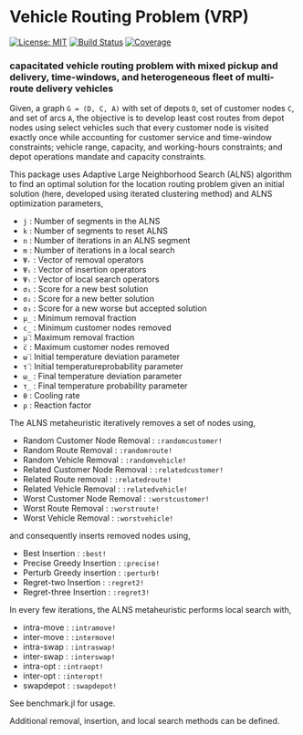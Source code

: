 # Vehicle Routing Problem (VRP)

[![License: MIT](https://img.shields.io/badge/License-MIT-yellow.svg)](https://opensource.org/licenses/MIT)
[![Build Status](https://github.com/anmol1104/VRP.jl/actions/workflows/CI.yml/badge.svg?branch=master)](https://github.com/anmol1104/VRP.jl/actions/workflows/CI.yml?query=branch%3Amaster)
[![Coverage](https://codecov.io/gh/anmol1104/VRP.jl/branch/master/graph/badge.svg)](https://codecov.io/gh/anmol1104/VRP.jl)

### capacitated vehicle routing problem with mixed pickup and delivery, time-windows, and heterogeneous fleet of multi-route delivery vehicles

Given, a graph `G = (D, C, A)` with set of depots `D`, set of customer nodes `C`, and set of arcs `A`, the objective is to develop least cost routes from depot nodes using select vehicles such that every customer node is visited exactly once while accounting for customer service and time-window constraints; vehicle range, capacity, and working-hours constraints; and depot operations mandate and capacity constraints.

This package uses Adaptive Large Neighborhood Search (ALNS) algorithm to find an optimal solution for the location routing problem given an initial solution (here, developed using iterated clustering method) and ALNS optimization parameters,
- `j`     :   Number of segments in the ALNS
- `k`     :   Number of segments to reset ALNS
- `n`     :   Number of iterations in an ALNS segment
- `m`     :   Number of iterations in a local search
- `Ψᵣ`    :   Vector of removal operators
- `Ψᵢ`    :   Vector of insertion operators
- `Ψₗ`    :   Vector of local search operators
- `σ₁`    :   Score for a new best solution
- `σ₂`    :   Score for a new better solution
- `σ₃`    :   Score for a new worse but accepted solution
- `μ̲`     :   Minimum removal fraction
- `c̲`     :   Minimum customer nodes removed
- `μ̅`     :   Maximum removal fraction
- `c̅`     :   Maximum customer nodes removed
- `ω̅`     :   Initial temperature deviation parameter
- `τ̅`     :   Initial temperatureprobability parameter
- `ω̲`     :   Final temperature deviation parameter
- `τ̲`     :   Final temperature probability parameter
- `θ`     :   Cooling rate
- `ρ`     :   Reaction factor

The ALNS metaheuristic iteratively removes a set of nodes using,
- Random Customer Node Removal  : `:randomcustomer!`
- Random Route Removal          : `:randomroute!`
- Random Vehicle Removal        : `:randomvehicle!`
- Related Customer Node Removal : `:relatedcustomer!`
- Related Route removal         : `:relatedroute!`
- Related Vehicle Removal       : `:relatedvehicle!`
- Worst Customer Node Removal   : `:worstcustomer!`
- Worst Route Removal           : `:worstroute!`
- Worst Vehicle Removal         : `:worstvehicle!`

and consequently inserts removed nodes using,
- Best Insertion           : `:best!`
- Precise Greedy Insertion : `:precise!`
- Perturb Greedy insertion : `:perturb!`
- Regret-two Insertion     : `:regret2!`
- Regret-three Insertion   : `:regret3!`

In every few iterations, the ALNS metaheuristic performs local search with,
- intra-move    : `:intramove!`
- inter-move    : `:intermove!`
- intra-swap    : `:intraswap!`
- inter-swap    : `:interswap!`
- intra-opt     : `:intraopt!`
- inter-opt     : `:interopt!`
- swapdepot     : `:swapdepot!`

See benchmark.jl for usage.

Additional removal, insertion, and local search methods can be defined.